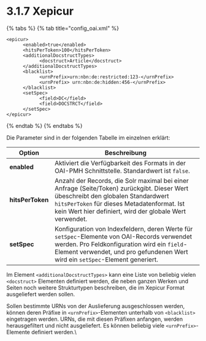 # 3.1.7 Xepicur

{% tabs %}
{% tab title="config_oai.xml" %}
```markup
<epicur>
      <enabled>true</enabled>
      <hitsPerToken>100</hitsPerToken>
      <additionalDocstructTypes>
            <docstruct>Article</docstruct>
      </additionalDocstructTypes>
      <blacklist>
            <urnPrefix>urn:nbn:de:restricted:123-</urnPrefix>
            <urnPrefix> urn:nbn:de:hidden:456-</urnPrefix>
      </blacklist>
      <setSpec>
            <field>DC</field>
            <field>DOCSTRCT</field>
      </setSpec>
</epicur>
```
{% endtab %}
{% endtabs %}

Die Parameter sind in der folgenden Tabelle im einzelnen erklärt:

| **Option**        | Beschreibung                                                                                                                                                                                                                                 |
| ----------------- | -------------------------------------------------------------------------------------------------------------------------------------------------------------------------------------------------------------------------------------------- |
| **enabled**       | Aktiviert die Verfügbarkeit des Formats in der OAI-PMH Schnittstelle. Standardwert ist `false`.                                                                                                                                              |
| **hitsPerToken**  | Anzahl der Records, die Solr maximal bei einer Anfrage (Seite/Token) zurückgibt. Dieser Wert übeschreibt den globalen Standardwert `hitsPerToken` für dieses Metadatenformat. Ist kein Wert hier definiert, wird der globale Wert verwendet. |
| **setSpec**       | Konfiguration von Indexfeldern, deren Werte für `setSpec`-Elemente von OAI-Records verwendet werden. Pro Feldkonfiguration wird ein `field`-Element verwendet, und pro gefundenen Wert wird ein `setSpec`-Element generiert.                 |

Im Element `<additionalDocstructTypes>` kann eine Liste von beliebig vielen `<docstruct>` Elementen definiert werden, die neben ganzen Werken und Seiten noch weitere Strukturtypen beschreiben, die im Xepicur Format ausgeliefert werden sollen.

Sollen bestimmte URNs von der Auslieferung ausgeschlossen werden, können deren Präfixe in `<urnPrefix>`-Elementen unterhalb von `<blacklist>` eingetragen werden. URNs, die mit diesen Präfixen anfangen, werden herausgefiltert und nicht ausgeliefert. Es können beliebig viele `<urnPrefix>`-Elemente definiert werden.\

